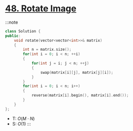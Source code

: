 # [48\. Rotate Image](https://leetcode.com/problems/rotate-image/)

:::note
```cpp
class Solution {
public:
    void rotate(vector<vector<int>>& matrix)
    {
        int n = matrix.size();
        for(int i = 0; i < n; ++i)
        {
            for(int j = i; j < n; ++j)
            {
                swap(matrix[i][j], matrix[j][i]);
            }
        }
        for(int i = 0; i < n; i++)
        {
            reverse(matrix[i].begin(), matrix[i].end());
        }
    }
};
```
- T: $O(M \cdot N)$
- S: $O(1)$
:::
